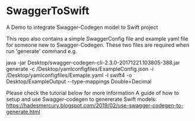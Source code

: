 # SwaggerToSwift
A Demo to integrate Swagger-Codegen model to Swift project

This repo also contains a simple SwaggerConfig file and example yaml file for someone new to Swagger-Codegen. These two files are required when run 'generate' command e.g.

java -jar Desktop/swagger-codegen-cli-2.3.0-20171221.103805-388.jar generate 
     -c /Desktop/yamlconfigfiles/ExampleConfig.json 
     -i /Desktop/yamlconfigfiles/Exmaple.yaml 
     -l swift4 
     -o Desktop/ExampleOutput 
     --type-mappings Double=Decimal

Please check the tutorial below for more information
A guide of how to setup and use Swagger-codegen to genererate Swift models:
https://hadesmercury.blogspot.com/2019/02/use-swagger-codegen-to-generate.html


